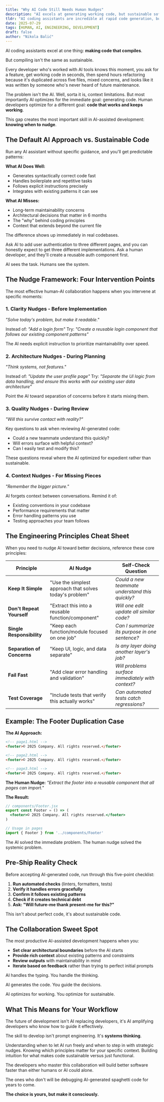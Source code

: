 ```yaml
---
title: "Why AI Code Still Needs Human Nudges"
description: "AI excels at generating working code, but sustainable software requires strategic human intervention."
tldr: "AI coding assistants are incredible at rapid code generation, but without human guidance they miss maintainability, architecture, and sustainable engineering practices. The key isn't perfect prompts, it's knowing when and how to nudge the AI toward better decisions."
date: 2025-07-29
tags: [HUMAN, AI, ENGINEERING, DEVELOPMENT]
draft: false
author: "Nikola Balić"
---
```


AI coding assistants excel at one thing: **making code that compiles**.

But compiling isn't the same as sustainable.

Every developer who's worked with AI tools knows this moment, you ask for a feature, get working code in seconds, then spend hours refactoring because it's duplicated across five files, mixed concerns, and looks like it was written by someone who's never heard of future maintenance.

The problem isn't the AI. Well, sorta it is, context limitations. But most importantly AI optimizes for the immediate goal: generating code. Human developers optimize for a different goal: **code that works and keeps working**.

This gap creates the most important skill in AI-assisted development: **knowing when to nudge**.

## The Default AI Approach vs. Sustainable Code

Run any AI assistant without specific guidance, and you'll get predictable patterns:

**What AI Does Well:**
- Generates syntactically correct code fast
- Handles boilerplate and repetitive tasks
- Follows explicit instructions precisely
- Integrates with existing patterns it can see

**What AI Misses:**
- Long-term maintainability concerns
- Architectural decisions that matter in 6 months
- The "why" behind coding principles
- Context that extends beyond the current file

The difference shows up immediately in real codebases.

Ask AI to add user authentication to three different pages, and you can honestly expect to get three different implementations. Ask a human developer, and they'll create a reusable auth component first.

AI sees the task. Humans see the system.

## The Nudge Framework: Four Intervention Points

The most effective human-AI collaboration happens when you intervene at specific moments:

### 1. **Clarity Nudges** - Before Implementation
*"Solve today's problem, but make it readable."*

Instead of: *"Add a login form"*
Try: *"Create a reusable login component that follows our existing component patterns"*

The AI needs explicit instruction to prioritize maintainability over speed.

### 2. **Architecture Nudges** - During Planning
*"Think systems, not features."*

Instead of: *"Update the user profile page"*
Try: *"Separate the UI logic from data handling, and ensure this works with our existing user data architecture"*

Point the AI toward separation of concerns before it starts mixing them.

### 3. **Quality Nudges** - During Review
*"Will this survive contact with reality?"*

Key questions to ask when reviewing AI-generated code:
- Could a new teammate understand this quickly?
- Will errors surface with helpful context?
- Can I easily test and modify this?

These questions reveal where the AI optimized for expedient rather than sustainable.

### 4. **Context Nudges** - For Missing Pieces
*"Remember the bigger picture."*

AI forgets context between conversations. Remind it of:
- Existing conventions in your codebase
- Performance requirements that matter
- Error handling patterns you use
- Testing approaches your team follows

## The Engineering Principles Cheat Sheet

When you need to nudge AI toward better decisions, reference these core principles:

| **Principle** | **AI Nudge** | **Self-Check Question** |
|---------------|-------------|------------------------|
| **Keep It Simple** | "Use the simplest approach that solves today's problem" | *Could a new teammate understand this quickly?* |
| **Don't Repeat Yourself** | "Extract this into a reusable function/component" | *Will one edit update all similar code?* |
| **Single Responsibility** | "Keep each function/module focused on one job" | *Can I summarize its purpose in one sentence?* |
| **Separation of Concerns** | "Keep UI, logic, and data separate" | *Is any layer doing another layer's job?* |
| **Fail Fast** | "Add clear error handling and validation" | *Will problems surface immediately with context?* |
| **Test Coverage** | "Include tests that verify this actually works" | *Can automated tests catch regressions?* |

## Example: The Footer Duplication Case

**The AI Approach:**
```html
<!-- page1.html -->
<footer>© 2025 Company. All rights reserved.</footer>

<!-- page2.html -->
<footer>© 2025 Company. All rights reserved.</footer>

<!-- page3.html -->
<footer>© 2025 Company. All rights reserved.</footer>
```

**The Human Nudge:**
*"Extract the footer into a reusable component that all pages can import."*

**The Result:**
```jsx
// components/Footer.jsx
export const Footer = () => (
  <footer>© 2025 Company. All rights reserved.</footer>
)

// Usage in pages
import { Footer } from '../components/Footer'
```

The AI solved the immediate problem. The human nudge solved the systemic problem.

## Pre-Ship Reality Check

Before accepting AI-generated code, run through this five-point checklist:

1. **Run automated checks** (linters, formatters, tests)
2. **Verify it handles errors gracefully**
3. **Confirm it follows existing patterns**
4. **Check if it creates technical debt**
5. **Ask: "Will future-me thank present-me for this?"**

This isn't about perfect code, it's about sustainable code.

## The Collaboration Sweet Spot

The most productive AI-assisted development happens when you:

- **Set clear architectural boundaries** before the AI starts
- **Provide rich context** about existing patterns and constraints
- **Review outputs** with maintainability in mind
- **Iterate based on feedback** rather than trying to perfect initial prompts

AI handles the typing. You handle the thinking.

AI generates the code. You guide the decisions.

AI optimizes for working. You optimize for sustainable.

## What This Means for Your Workflow

The future of development isn't AI replacing developers, it's AI amplifying developers who know how to guide it effectively.

The skill to develop isn't prompt engineering. It's **systems thinking**.

Understanding when to let AI run freely and when to step in with strategic nudges. Knowing which principles matter for your specific context. Building intuition for what makes code sustainable versus just functional.

The developers who master this collaboration will build better software faster than either humans or AI could alone.

The ones who don't will be debugging AI-generated spaghetti code for years to come.

**The choice is yours, but make it consciously.**